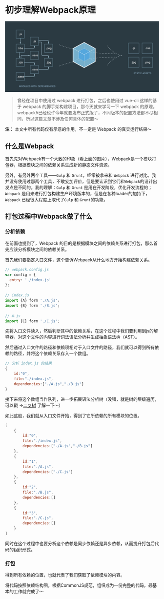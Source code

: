 # 初步理解Webpack原理
![](./img1.png)
> 曾经在项目中使用过 webpack 进行打包，之后也使用过 vue-cli 这样的基于 webpack 的脚手架构建项目，那今天就来学习一下 webpack 的原理。webpack5已经也许今年就要发布正式版了，不同版本的配置方法都不尽相同，所以这篇文章不涉及任何具体的配置～

**注：** 本文中所有代码仅有示意的作用，不一定是 Webpack 的真实运行结果～

## 什么是Webpack
首先先对Webpack有一个大致的印象（看上面的图片），Webpack是一个模块打包器，根据模块之间的依赖关系生成新的静态文件资源。

另外，有另外两个工具——`Gulp` 和 `Grunt`，经常被拿来和 `Webpack` 进行对比。我并没有使用过那两个工具，不敢妄加评价，但是要认识到它们和`Webpack`的设计出发点是不同的。我的理解：`Gulp` 和 `Grunt` 是用在开发阶段，优化开发流程的；`Webpack` 是用来进行打包构建生产环境版本的，但是在各种loader的加持下，`Webpack` 已经很大程度上取代了`Gulp` 和 `Grunt`的功能，

## 打包过程中Webpack做了什么

### 分析依赖
在前面也提到了，Webpack 的目的是根据模块之间的依赖关系进行打包，那么首先应该分析模块之间的依赖关系。

首先我们要指定入口文件，这个告诉Webpack从什么地方开始构建依赖关系。

```js
// webpack.config.js
var config = {
  entry: './index.js'
};

// index.js
import {A} form './A.js';
import {B} form './B.js';

// A.js
import {C} form './C.js';
```
先将入口文件读入，然后判断其中的依赖关系，在这个过程中我们要利用到js的解释器，对这个文件的内容进行词法语法分析并生成抽象语法树（AST）。

然后通过入口文件的路径和依赖项相对于入口文件的路径，我们就可以得到所有依赖的路径，并将这个依赖关系存入一个数组。

```js
// 分析 index.js 的结果
{
    id:"0",
    file:"./index.js",
    dependencies:["./A.js","./B.js"]
}
```
接下来将这个数组当作队列，进一步拓展语法分析树（没错，就是树的层级遍历，可以戳 ->[二叉树](https://raaabbit.github.io/%E6%95%B0%E6%8D%AE%E7%BB%93%E6%9E%84%E4%B8%8E%E7%AE%97%E6%B3%95/%E4%BA%8C%E5%8F%89%E6%A0%91/) 了解一下～）

如此这般，我们就从入口文件开始，得到了它所依赖的所有模块的位置。
```js
[
    {
        id:"0",
        file:"./index.js",
        dependencies:["./A.js","./B.js"]
    },
    {
        id:"1",
        file:"./A.js",
        dependencies:["./C.js"]
    },
    {
        id:"2",
        file:"./B.js",
        dependencies:[]
    },
    {
        id:"3",
        file:"./C.js",
        dependencies:[]
    }
]
```
同时在这个过程中也要分析这个依赖是同步依赖还是异步依赖，从而提升打包后代码的组织形式。
### 打包

得到所有依赖的位置，也就代表了我们获取了依赖模块的内容。

将代码按照依赖结构图，根据CommonJS规范，组织成为一份完整的代码，最基本的工作就完成了～